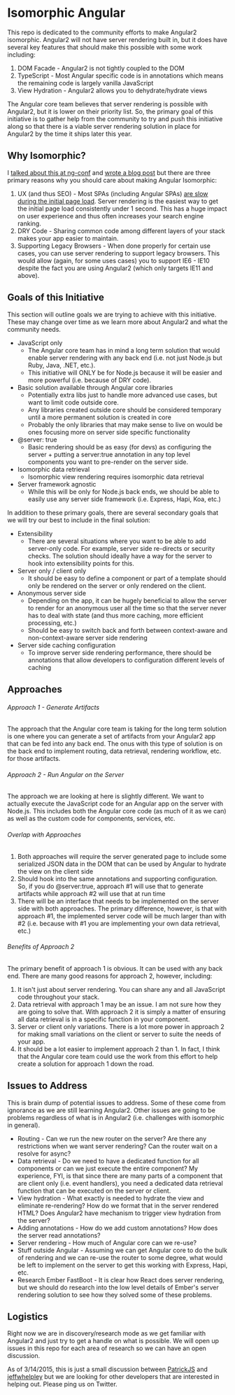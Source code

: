 # Isomorphic Angular

This repo is dedicated to the community efforts to make Angular2 isomorphic. Angular2 will not
have server rendering built in, but it does have several key features that should make this
possible with some work including:

1. DOM Facade - Angular2 is not tightly coupled to the DOM
1. TypeScript - Most Angular specific code is in annotations which means the remaining code is largely vanilla JavaScript
1. View Hydration - Angular2 allows you to dehydrate/hydrate views

The Angular core team believes that server rendering is possible with Angular2, but it is lower on
their priority list. So, the primary goal of this initiative is to gather help from the community
to try and push this initiative along so that there is a viable server rendering solution in
place for Angular2 by the time it ships later this year.

## Why Isomorphic?

I [talked about this at ng-conf](https://www.youtube.com/watch?v=2fx4F0tdvN0) and
[wrote a blog post](https://medium.com/p/more-better-unified-javascript-9384fc77ed5c) but there are three primary
reasons why you should care about making Angular Isomorphic:

1. UX (and thus SEO) - Most SPAs (including Angular SPAs) [are slow during the initial page load](http://www.filamentgroup.com/lab/mv-initial-load-times.html). Server rendering is the easiest way to get the initial page load consistently under 1 second. This has a huge impact on user experience and thus often increases your search engine ranking.
1. DRY Code - Sharing common code among different layers of your stack makes your app easier to maintain.
1. Supporting Legacy Browsers - When done properly for certain use cases, you can use server rendering to support legacy browsers. This would allow (again, for some uses cases) you to support IE6 - IE10 despite the fact you are using Angular2 (which only targets IE11 and above).

## Goals of this Initiative

This section will outline goals we are trying to achieve with this initiative. These may change over time as we
learn more about Angular2 and what the community needs.

* JavaScript only
    * The Angular core team has in mind a long term solution that would enable server rendering with any back end (i.e. not just Node.js but Ruby, Java, .NET, etc.).
    * This initiative will ONLY be for Node.js because it will be easier and more powerful (i.e. because of DRY code).
* Basic solution available through Angular core libraries
    * Potentially extra libs just to handle more advanced use cases, but want to limit code outside core.
    * Any libraries created outside core should be considered temporary until a more permanent solution is created in core
    * Probably the only libraries that may make sense to live on would be ones focusing more on server side specific functionality
* @server: true
    * Basic rendering should be as easy (for devs) as configuring the server + putting a server:true annotation in any top level components you want to pre-render on the server side.
* Isomorphic data retrieval
    * Isomorphic view rendering requires isomorphic data retrieval
* Server framework agnostic
    * While this will be only for Node.js back ends, we should be able to easily use any server side framework (i.e. Express, Hapi, Koa, etc.)

In addition to these primary goals, there are several secondary goals that we will try our best to include in the final solution:

* Extensibility
    * There are several situations where you want to be able to add server-only code. For example, server side re-directs or security checks. The solution should ideally have a way for the server to hook into extensibility points for this.
* Server only / client only
    * It should be easy to define a component or part of a template should only be rendered on the server or only rendered on the client.
* Anonymous server side
    * Depending on the app, it can be hugely beneficial to allow the server to render for an anonymous user all the time so that the server never has to deal with state (and thus more caching, more efficient processing, etc.)
    * Should be easy to switch back and forth between context-aware and non-context-aware server side rendering
* Server side caching configuration
    * To improve server side rendering performance, there should be annotations that allow developers to configuration different levels of caching

## Approaches

###### Approach 1 - Generate Artifacts

The approach that the Angular core team is taking for the long term solution is one where you can generate a set of artifacts
from your Angular2 app that can be fed into any back end. The onus with this type of solution is on the back end to implement
routing, data retrieval, rendering workflow, etc. for those artifacts.

###### Approach 2 - Run Angular on the Server

The approach we are looking at here is slightly different. We want to actually execute the JavaScript code for an Angular
app on the server with Node.js. This includes both the Angular core code (as much of it as we can) as well as the custom
code for components, services, etc.

###### Overlap with Approaches

1. Both approaches will require the server generated page to include some serialized JSON data in the DOM that can be used by Angular to hydrate the view on the client side
1. Should hook into the same annotations and supporting configuration. So, if you do @server:true, approach #1 will use that to generate artifacts while approach #2 will use that at run time
1. There will be an interface that needs to be implemented on the server side with both approaches. The primary difference, however, is that with approach #1, the implemented server code will be much larger than with #2 (i.e. because with #1 you are implementing your own data retrieval, etc.)

###### Benefits of Approach 2

The primary benefit of approach 1 is obvious. It can be used with any back end. There are many good reasons for approach 2, however, including:

1. It isn't just about server rendering. You can share any and all JavaScript code throughout your stack.
1. Data retrieval with approach 1 may be an issue. I am not sure how they are going to solve that. With approach 2 it is simply a matter of ensuring all data retrieval is in a specific function in your component.
1. Server or client only variations. There is a lot more power in approach 2 for making small variations on the client or server to suite the needs of your app.
1. It should be a lot easier to implement approach 2 than 1.  In fact, I think that the Angular core team could use the work from this effort to help create a solution for approach 1 down the road.

## Issues to Address

This is brain dump of potential issues to address. Some of these come from ignorance as we are still learning
Angular2. Other issues are going to be problems regardless of what is in Angular2 (i.e. challenges with isomorphic in general).

* Routing - Can we run the new router on the server? Are there any restrictions when we want server rendering? Can the router wait on a resolve for async?
* Data retrieval - Do we need to have a dedicated function for all components or can we just execute the entire component? My experience, FYI, is that since there are many parts of a component that are client only (i.e. event handlers), you need a dedicated data retrieval function that can be executed on the server or client.
* View hydration - What exactly is needed to hydrate the view and eliminate re-rendering? How do we format that in the server rendered HTML? Does Angular2 have mechanism to trigger view hydration from the server?
* Adding annotations - How do we add custom annotations? How does the server read annotations?
* Server rendering - How much of Angular core can we re-use?
* Stuff outside Angular - Assuming we can get Angular core to do the bulk of rendering and we can re-use the router to some degree, what would be left to implement on the server to get this working with Express, Hapi, etc.
* Research Ember FastBoot - It is clear how React does server rendering, but we should do research into the low level details of Ember's server rendering solution to see how they solved some of these problems.

## Logistics

Right now we are in discovery/research mode as we get familiar with Angular2 and just try to get a handle on what is possible. We will open up
issues in this repo for each area of research so we can have an open discussion.

As of 3/14/2015, this is just a small discussion between [PatrickJS](https://github.com/gdi2290) and [jeffwhelpley](https://github.com/jeffwhelpley) but
we are looking for other developers that are interested in helping out. Please ping us on Twitter.
